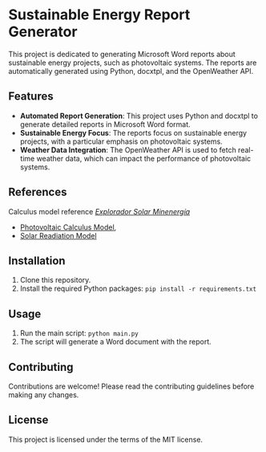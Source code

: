 # Sustainable Energy Report Generator

This project is dedicated to generating Microsoft Word reports about sustainable energy
projects, such as photovoltaic systems. The reports are automatically generated using
Python, docxtpl, and the OpenWeather API.

## Features

- **Automated Report Generation**: This project uses Python and docxtpl to generate
  detailed reports in Microsoft Word format.
- **Sustainable Energy Focus**: The reports focus on sustainable energy projects, with a
  particular emphasis on photovoltaic systems.
- **Weather Data Integration**: The OpenWeather API is used to fetch real-time weather
  data, which can impact the performance of photovoltaic systems.

## References

Calculus model reference
_[Explorador Solar Minenergía](https://solar.minenergia.cl/inicio)_

- [Photovoltaic Calculus Model](https://solar.minenergia.cl/downloads/fotovoltaico.pdf),
- [Solar Readiation Model](https://solar.minenergia.cl/downloads/radiacion.pdf)

## Installation

1. Clone this repository.
2. Install the required Python packages: `pip install -r requirements.txt`

## Usage

1. Run the main script: `python main.py`
2. The script will generate a Word document with the report.

## Contributing

Contributions are welcome! Please read the contributing guidelines before making any
changes.

## License

This project is licensed under the terms of the MIT license.
